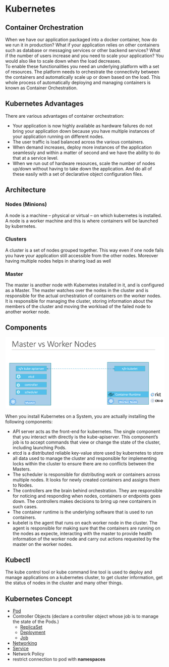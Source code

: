 # Kubernetes

## Container Orchestration
When we have our application packaged into a docker container, how do we run it in production? What if your application relies on other containers such as database or messaging services or other backend services? What if the number of users increase and you need to scale your application? You would also like to scale down when the load decreases. \
To enable these functionalities you need an underlying platform with a set of resources. The platform needs to orchestrate the connectivity between the containers and automatically scale up or down based on the load. This whole process of automatically deploying and managing containers is known as Container Orchestration.

## Kubernetes Advantages

There are various advantages of container orchestration:
* Your application is now highly available as hardware failures do not bring your application down because you have multiple instances of your application running on different nodes. 
* The user traffic is load balanced across the various containers. 
* When demand increases, deploy more instances of the application seamlessly and within a matter of second and we have the ability to do that at a service level. 
* When we run out of hardware resources, scale the number of nodes up/down without having to take down the application. 
And do all of these easily with a set of declarative object configuration files.

## Architecture

### Nodes (Minions)
A node is a machine – physical or virtual – on which kubernetes is installed. A node is a worker machine and this is where containers will be launched by kubernetes. 

### Clusters
A cluster is a set of nodes grouped together. This way even if one node fails you have your application still accessible from the other nodes. Moreover having multiple nodes helps in sharing load as well

### Master
The master is another node with Kubernetes installed in it, and is configured as a Master. The master watches over the nodes in the cluster and is responsible for the actual orchestration of containers on the worker nodes.
It is responsible for managing the cluster, storing information about the members of the cluster and moving the workload of the failed node to another worker node.

## Components

![K8s Components](./images/k8s-1.png)

When you install Kubernetes on a System, you are actually installing the following components:

* API server acts as the front-end for kubernetes. The single component that you interact with directly is the kube-apiserver. This component’s job is to accept commands that view or change the state of the cluster, including launching Pods.
* etcd is a distributed reliable key-value store used by kubernetes to store all data used to manage the cluster and responsible for implementing locks within the cluster to ensure there are no conflicts between the Masters. 
* The scheduler is responsible for distributing work or containers across multiple nodes. It looks for newly created containers and assigns them to Nodes.
* The controllers are the brain behind orchestration. They are responsible for noticing and responding when nodes, containers or endpoints goes down. The controllers makes decisions to bring up new containers in such cases.
* The container runtime is the underlying software that is used to run containers. 
* kubelet is the agent that runs on each worker node in the cluster. The agent is responsible for making sure that the containers are running on the nodes as expecte, interacting with the master to provide health information of the worker node and carry out actions requested by the master on the worker nodes. 

## Kubectl

The kube control tool or kube command line tool is used to deploy and manage applications on a kubernetes cluster, to get cluster information, get the status of nodes in the cluster and many other things. 

## Kubernetes Concept

* [Pod](pod/README.md)
* Controller Objects (declare a controller object whose job is to manage the state of the Pods.)
    * [ReplicaSet](replicaset/README.md)
    * [Deployment](deployment/README.md)
    * [Job](job/README.md)
* [Networking](network/README.md)
* [Service](service/README.md)
* Network Policy
* restrict connection to pod with **namespaces**
